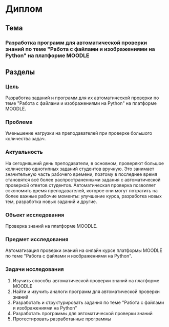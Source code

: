 # Диплом

## Тема
### Разработка программ для автоматической проверки знаний по теме "Работа с файлами и изображениями на Python" на платформе MOODLE

## Разделы

### Цель

Разработка заданий и программ для их автоматической проверки по теме "Работа с файлами и изображениями на Python" на платформе MOODLE.

### Проблема

Уменьшение нагрузки на преподавателей при проверке большого количества задач.

### Актуальность

На сегодняшний день преподаватели, в основном, проверяют большое количество однотипных заданий студентов вручную. Это занимает значительную часть рабочего времени, поэтому в последнее время становятся всё более распространенными задания с автоматической проверкой ответов студентов. Автоматическая проверка позволяет сэкономить время преподавателей, которое они могут потратить на более важные рабочие моменты: улучшение курса, разработка новых тем, разработка новых заданий и другие.

### Объект исследования
Проверка знаний на платформе MOODLE.

### Предмет исследования
Автоматизация проверки знаний на онлайн курсе платформы MOODLE по теме "Работа с файлами и изображениями на Python".

### Задачи исследования

1. Изучить способы автоматической проверки знаний на платформе MOODLE
2. Найти и изучить аналоги программ для автоматической проверки знаний
3. Разработать и структурировать задания по теме  "Работа с файлами и изображениями на Python" 
4. Разработать программы для автоматической проверки знаний
5. Протестировать разработанные программы


